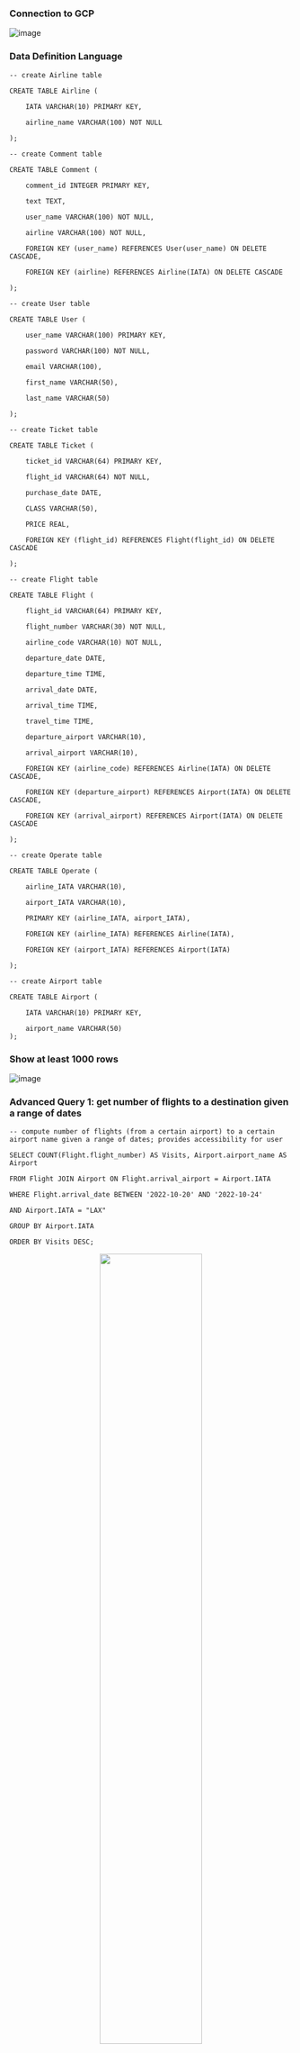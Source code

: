 ### Connection to GCP
![image](./Connection_GCP.png)


### Data Definition Language
    -- create Airline table

    CREATE TABLE Airline (

        IATA VARCHAR(10) PRIMARY KEY,

        airline_name VARCHAR(100) NOT NULL

    );

    -- create Comment table

    CREATE TABLE Comment (

        comment_id INTEGER PRIMARY KEY,

        text TEXT,

        user_name VARCHAR(100) NOT NULL,

        airline VARCHAR(100) NOT NULL,

        FOREIGN KEY (user_name) REFERENCES User(user_name) ON DELETE CASCADE,

        FOREIGN KEY (airline) REFERENCES Airline(IATA) ON DELETE CASCADE

    );

    -- create User table

    CREATE TABLE User (

        user_name VARCHAR(100) PRIMARY KEY,

        password VARCHAR(100) NOT NULL,

        email VARCHAR(100),

        first_name VARCHAR(50),

        last_name VARCHAR(50)

    );

    -- create Ticket table

    CREATE TABLE Ticket (

        ticket_id VARCHAR(64) PRIMARY KEY,

        flight_id VARCHAR(64) NOT NULL,

        purchase_date DATE,

        CLASS VARCHAR(50),

        PRICE REAL,

        FOREIGN KEY (flight_id) REFERENCES Flight(flight_id) ON DELETE CASCADE

    );

    -- create Flight table

    CREATE TABLE Flight (

        flight_id VARCHAR(64) PRIMARY KEY,

        flight_number VARCHAR(30) NOT NULL,

        airline_code VARCHAR(10) NOT NULL,

        departure_date DATE,

        departure_time TIME,

        arrival_date DATE,

        arrival_time TIME,

        travel_time TIME,

        departure_airport VARCHAR(10),

        arrival_airport VARCHAR(10),

        FOREIGN KEY (airline_code) REFERENCES Airline(IATA) ON DELETE CASCADE,

        FOREIGN KEY (departure_airport) REFERENCES Airport(IATA) ON DELETE CASCADE,

        FOREIGN KEY (arrival_airport) REFERENCES Airport(IATA) ON DELETE CASCADE

    );

    -- create Operate table

    CREATE TABLE Operate (

        airline_IATA VARCHAR(10),

        airport_IATA VARCHAR(10),

        PRIMARY KEY (airline_IATA, airport_IATA),

        FOREIGN KEY (airline_IATA) REFERENCES Airline(IATA),

        FOREIGN KEY (airport_IATA) REFERENCES Airport(IATA)

    );
   
    -- create Airport table
    
    CREATE TABLE Airport (
    
        IATA VARCHAR(10) PRIMARY KEY,
        
        airport_name VARCHAR(50)
    );

### Show at least 1000 rows
![image](./rows_over1000.png)

### Advanced Query 1: get number of flights to a destination given a range of dates
    -- compute number of flights (from a certain airport) to a certain airport name given a range of dates; provides accessibility for user

    SELECT COUNT(Flight.flight_number) AS Visits, Airport.airport_name AS Airport

    FROM Flight JOIN Airport ON Flight.arrival_airport = Airport.IATA

    WHERE Flight.arrival_date BETWEEN '2022-10-20' AND '2022-10-24'
    
    AND Airport.IATA = "LAX"

    GROUP BY Airport.IATA

    ORDER BY Visits DESC;

<p align="center">
    <img src="./query1.png" width=60% height=60%>
</p>

### Advanced Query 2: get daily average flight price for each destination in a range of dates
    -- find all the flight information for ORD to LAX on 2022-10-23 whose price less than the average price in nearest 4 days(2022-10-21 to 2022-10-24)

    SELECT flight_number, airline_code, departure_date, CLASS, PRICE
    
    FROM Ticket JOIN Flight USING(flight_id)
    
    WHERE departure_date = "2022-10-23"
    
    AND departure_airport = "ORD"
    
    AND arrival_airport = "LAX"
    
    AND price <=
    
                (SELECT AVG(price)
                
                FROM Ticket JOIN Flight USING(flight_id)
                
                WHERE departure_date BETWEEN "2022-10-21" AND "2022-10-24"
                
                AND departure_airport = "ORD"
                
                AND arrival_airport = "LAX"
                
                GROUP BY departure_airport, arrival_airport)
                
    LIMIT 15
    

<p align="center">
    <img src="./query2.png" width=60% height=60%>
</p>

### EXPLAIN ANALYZE
#### Query 1
#### Before adding indexing
![image](./explainanaly_first.png)

The cost of Index lookup on Flight using arrival_airport (arrival_airport='LAX') is 24.63 with scaning 1137 rows. The time to scan the first row is 0.297, and that turns to be 2.742 after finishing scanning all the rows.

#### Add index on arrival date from Flight
![image](./firsrtry_index_query1.png)

The cost of the total operation dropped significantly from 3 seconds to 0.4 seconds because of the added index on arrival_date. It now first filter the table by the arrival_airport, and then index range search on the arrival_date. Before, it must do a full table filter on arrival_date which is very costly without the indexing.

#### Add index on departure_date from Flight

![image](./secondtry_index_query1.png)


#### Add index on flight_number from Flight

![image](./thirdtry_index_query1.png)

Adding index on departure_date or flight_number does not affect the query performance much since the query does not query on these columns

#### Query 2
#### Before adding indexing
![image](./explainanaly_first_qury2.png)

